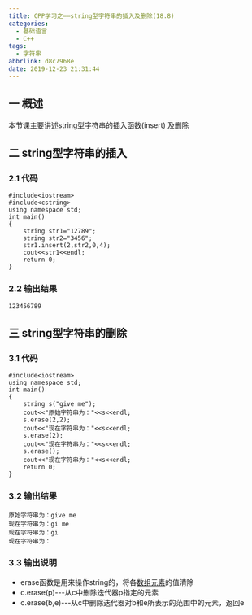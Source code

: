 ```yaml
---
title: CPP学习之——string型字符串的插入及删除(18.8)
categories:
  - 基础语言
  - C++
tags:
  - 字符串
abbrlink: d8c7968e
date: 2019-12-23 21:31:44
---
```

## 一 概述

本节课主要讲述string型字符串的插入函数(insert) 及删除

<!--more--> 

## 二 string型字符串的插入

### 2.1 代码

```
#include<iostream>
#include<cstring>
using namespace std;
int main()
{
	string str1="12789";
	string str2="3456";
	str1.insert(2,str2,0,4);
	cout<<str1<<endl;
	return 0;
}
```

### 2.2 输出结果

```
123456789
```

## 三  string型字符串的删除

### 3.1 代码

```
#include<iostream>
using namespace std;
int main()
{
	string s("give me");
	cout<<"原始字符串为："<<s<<endl;
	s.erase(2,2);
	cout<<"现在字符串为："<<s<<endl;
	s.erase(2);
	cout<<"现在字符串为："<<s<<endl;
	s.erase();
	cout<<"现在字符串为："<<s<<endl;
	return 0;
}
```

### 3.2 输出结果

```
原始字符串为：give me
现在字符串为：gi me
现在字符串为：gi
现在字符串为：
```

### 3.3 输出说明

* erase函数是用来操作string的，将各[数组元素](https://baike.baidu.com/item/数组元素/10982862)的值清除
* c.erase(p)---从c中删除迭代器p指定的元素
* c.erase(b,e)---从c中删除迭代器对b和e所表示的范围中的元素，返回e
